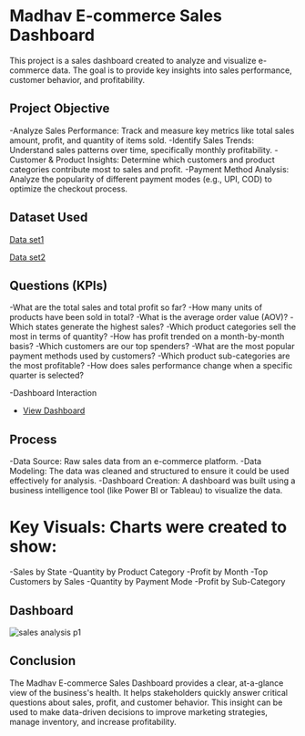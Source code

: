 # Madhav E-commerce Sales Dashboard
This project is a sales dashboard created to analyze and visualize e-commerce data. The goal is to provide key insights into sales performance, customer behavior, and profitability.

## Project Objective
-Analyze Sales Performance: Track and measure key metrics like total sales amount, profit, and quantity of items sold.
-Identify Sales Trends: Understand sales patterns over time, specifically monthly profitability.
-Customer & Product Insights: Determine which customers and product categories contribute most to sales and profit.
-Payment Method Analysis: Analyze the popularity of different payment modes (e.g., UPI, COD) to optimize the checkout process.

## Dataset Used
<a href="https://github.com/Panubarade/Data-Analysis-Power-BI-Dashboard/commit/69868e48dcaef2e43ee364502cfccc4c3c593180">Data set1</a>

<a href="https://github.com/Panubarade/Data-Analysis-Power-BI-Dashboard/commit/69868e48dcaef2e43ee364502cfccc4c3c593180">Data set2</a>

## Questions (KPIs)
-What are the total sales and total profit so far?
-How many units of products have been sold in total?
-What is the average order value (AOV)?
-Which states generate the highest sales?
-Which product categories sell the most in terms of quantity?
-How has profit trended on a month-by-month basis?
-Which customers are our top spenders?
-What are the most popular payment methods used by customers?
-Which product sub-categories are the most profitable?
-How does sales performance change when a specific quarter is selected?

-Dashboard Interaction 
- <a href="https://github.com/Panubarade/Data-Analysis-Power-BI-Dashboard/blob/69868e48dcaef2e43ee364502cfccc4c3c593180/P2.png">View Dashboard</a>

## Process

-Data Source: Raw sales data from an e-commerce platform.
-Data Modeling: The data was cleaned and structured to ensure it could be used effectively for analysis.
-Dashboard Creation: A dashboard was built using a business intelligence tool (like Power BI or Tableau) to visualize the data.

# Key Visuals: Charts were created to show:

-Sales by State
-Quantity by Product Category
-Profit by Month
-Top Customers by Sales
-Quantity by Payment Mode
-Profit by Sub-Category

## Dashboard
![sales analysis p1](https://github.com/user-attachments/assets/7c1bb38c-7c31-4068-9bf9-08c57261095e)

## Conclusion

The Madhav E-commerce Sales Dashboard provides a clear, at-a-glance view of the business's health. It helps stakeholders quickly answer critical questions about sales, profit, and customer behavior. This insight can be used to make data-driven decisions to improve marketing strategies, manage inventory, and increase profitability.
